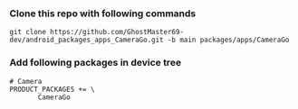 ### Clone this repo with following commands

```
git clone https://github.com/GhostMaster69-dev/android_packages_apps_CameraGo.git -b main packages/apps/CameraGo
```

### Add following packages in device tree

```
# Camera
PRODUCT_PACKAGES += \
       CameraGo
```

